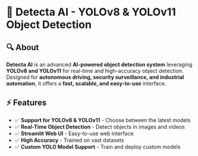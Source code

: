 # 🚀 Detecta AI - YOLOv8 & YOLOv11 Object Detection

## 🔍 About
**Detecta AI** is an advanced **AI-powered object detection system** leveraging **YOLOv8 and YOLOv11** for real-time and high-accuracy object detection. Designed for **autonomous driving, security surveillance, and industrial automation**, it offers a **fast, scalable, and easy-to-use** interface.

## ⚡ Features
- ✅ **Support for YOLOv8 & YOLOv11** - Choose between the latest models  
- ✅ **Real-Time Object Detection** - Detect objects in images and videos  
- ✅ **Streamlit Web UI** - Easy-to-use web interface  
- ✅ **High Accuracy** - Trained on vast datasets  
- ✅ **Custom YOLO Model Support** - Train and deploy custom models  

